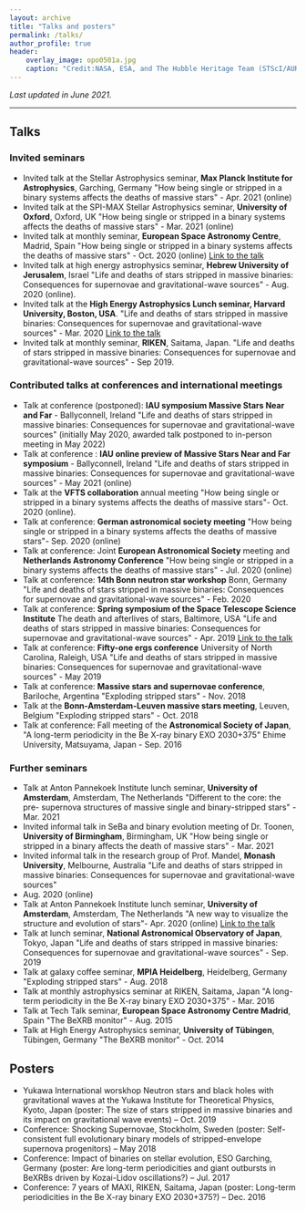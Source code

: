 ```yaml
---
layout: archive
title: "Talks and posters"
permalink: /talks/
author_profile: true
header:
    overlay_image: opo0501a.jpg
    caption: "Credit:NASA, ESA, and The Hubble Heritage Team (STScI/AURA)"
---
```


*Last updated in June 2021.*

******

<h2>Talks</h2>

<h3> Invited seminars</h3>

- Invited talk at the Stellar Astrophysics seminar, **Max Planck Institute for Astrophysics**, Garching, Germany "How being single or 
stripped in a binary systems affects the deaths of massive stars" - Apr. 2021 (online)
- Invited talk at the SPI-MAX Stellar Astrophysics seminar, **University of Oxford**, Oxford, UK "How being single or 
stripped in a binary systems affects the deaths of massive stars" - Mar. 2021 (online)
- Invited talk at monthly seminar, **European Space Astronomy Centre**, Madrid, Spain "How being single or 
stripped in a binary systems affects the deaths of massive stars" - Oct. 2020
(online) [Link to the talk](https://esait.webex.com/webappng/sites/esait/recording/05553b4a57a24d22932d80056c422a03/playback)
- Invited talk at high energy astrophysics seminar, **Hebrew University of Jerusalem**, Israel "Life and deaths of 
stars stripped in massive binaries:
Consequences for supernovae and gravitational-wave sources" - Aug. 2020 (online).
- Invited talk at the **High Energy Astrophysics Lunch seminar, Harvard University, Boston, USA**. "Life and deaths 
of stars stripped in massive binaries:
Consequences for supernovae and gravitational-wave sources" - Mar. 2020 [Link to the talk](https://www.youtube.com/watch?v=s0prWpBa39s)
- Invited talk at monthly seminar, **RIKEN**, Saitama, Japan. "Life and deaths of stars stripped in massive binaries:
Consequences for supernovae and gravitational-wave sources" - Sep 2019.

<h3> Contributed talks at conferences and international meetings</h3>

- Talk at conference (postponed): **IAU symposium Massive Stars Near and Far** - Ballyconnell, Ireland 
"Life and deaths of stars stripped in massive binaries:
Consequences for supernovae and gravitational-wave sources"
(initially May 2020, awarded talk postponed to in-person meeting in May 2022)
- Talk at conference : **IAU online preview of Massive Stars Near and Far symposium** - Ballyconnell, Ireland 
"Life and deaths of stars stripped in massive binaries:
Consequences for supernovae and gravitational-wave sources" - May 2021 (online)
- Talk at the **VFTS collaboration** annual meeting "How being single or stripped in a binary systems affects 
the deaths of massive stars"- Oct. 2020 (online).
- Talk at conference: **German astronomical society meeting** "How being single or stripped in a binary systems 
affects the deaths of massive stars"- Sep. 2020 (online)
- Talk at conference: Joint **European Astronomical Society** meeting and **Netherlands Astronomy Conference** 
"How being single or stripped in a binary systems affects the deaths of massive stars" - Jul. 2020 (online)
- Talk at conference: **14th Bonn neutron star workshop** Bonn, Germany "Life and deaths of stars stripped in massive binaries:
Consequences for supernovae and gravitational-wave sources" - Feb. 2020
- Talk at conference: **Spring symposium of the Space Telescope Science Institute** The death and
afterlives of stars, Baltimore, USA "Life and deaths of stars stripped in massive binaries:
Consequences for supernovae and gravitational-wave sources" - Apr. 2019 [Link to the talk](https://cloudproject.hosted.panopto.com/Panopto/Pages/Viewer.aspx?id=872ed262-1f6f-4278-9d71-aa37014c37d5)
- Talk at conference: **Fifty-one ergs conference** University of North Carolina, Raleigh, USA "Life and deaths of stars stripped in massive binaries:
Consequences for supernovae and gravitational-wave sources" - May
2019
- Talk at conference: **Massive stars and supernovae conference**, Bariloche, Argentina "Exploding stripped stars" - Nov. 2018
- Talk at the **Bonn-Amsterdam-Leuven massive stars meeting**, Leuven, Belgium "Exploding stripped stars" - Oct. 2018
- Talk at conference: Fall meeting of the **Astronomical Society of Japan**, "A long-term periodicity in the 
Be X-ray binary EXO 2030+375" Ehime University, Matsuyama, Japan - Sep. 2016

<h3> Further seminars </h3>

- Talk at Anton Pannekoek Institute lunch seminar, **University of Amsterdam**, Amsterdam, The Netherlands "Different to the core: the pre-
supernova structures of massive single and binary-stripped stars" - Mar. 2021
- Invited informal talk in SeBa and binary evolution meeting of Dr. Toonen, **University of Birmingham**, Birmingham, 
UK "How being single or stripped in a binary affects the death of massive stars" - Mar. 2021
- Invited informal talk in the research group of Prof. Mandel, **Monash University**, Melbourne, Australia "Life and deaths of stars stripped in massive binaries:
Consequences for supernovae and gravitational-wave sources"
- Aug. 2020 (online)
- Talk at Anton Pannekoek Institute lunch seminar, **University of Amsterdam**, Amsterdam, The Netherlands 
"A new way to visualize the structure and evolution of stars"- Apr. 2020 (online) [Link to the talk](https://www.youtube.com/watch?v=AUfWdZGugyo&feature=youtu.be)
- Talk at lunch seminar, **National Astronomical Observatory of Japan**, Tokyo, Japan "Life and deaths of stars 
stripped in massive binaries:
Consequences for supernovae and gravitational-wave sources" - Sep. 2019
- Talk at galaxy coffee seminar, **MPIA Heidelberg**, Heidelberg, Germany "Exploding stripped stars" - Aug. 2018
- Talk at monthly astrophysics seminar at RIKEN, Saitama, Japan "A long-term periodicity in the 
Be X-ray binary EXO 2030+375" - Mar. 2016
- Talk at Tech Talk seminar, **European Space Astronomy Centre Madrid**, Spain "The BeXRB monitor" - Aug. 2015
- Talk at High Energy Astrophysics seminar, **University of Tübingen**, Tübingen, Germany "The BeXRB monitor" - Oct. 2014

<h2> Posters </h2>

- Yukawa International worskhop Neutron stars and black holes with gravitational waves at the Yukawa
Institute for Theoretical Physics, Kyoto, Japan (poster: The size of stars stripped in massive binaries
and its impact on gravitational wave events) – Oct. 2019
- Conference: Shocking Supernovae, Stockholm, Sweden (poster: Self-consistent full evolutionary binary models of
stripped-envelope supernova progenitors) – May 2018
- Conference: Impact of binaries on stellar evolution, ESO Garching, Germany (poster: Are long-term periodicities
and giant outbursts in BeXRBs driven by Kozai-Lidov oscillations?) – Jul. 2017
- Conference: 7 years of MAXI, RIKEN, Saitama, Japan (poster: Long-term periodicities in the Be X-ray binary
EXO 2030+375?) – Dec. 2016